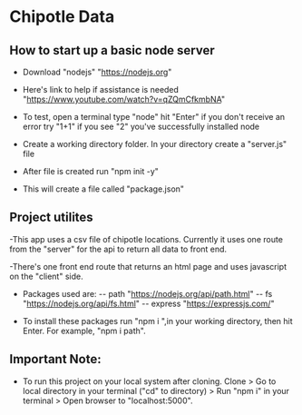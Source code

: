 # Chipotle Data

## How to start up a basic node server
- Download "nodejs" "https://nodejs.org"

- Here's link to help if assistance is needed "https://www.youtube.com/watch?v=qZQmCfkmbNA"

- To test, open a terminal type "node" hit "Enter" if you don't receive an error try "1+1" if you see "2" you've successfully installed node

- Create a working directory folder. In your directory create a "server.js" file

- After file is created run "npm init -y"

- This will create a file called "package.json" 

## Project utilites
-This app uses a csv file of chipotle locations. Currently it uses one route from the "server" for the api to return all data to front end.

-There's one front end route that returns an html page and uses javascript on the "client" side.

- Packages used are:
-- path "https://nodejs.org/api/path.html"
-- fs "https://nodejs.org/api/fs.html"
-- express "https://expressjs.com/"

- To install these packages run "npm i <package name>",in your working directory, then hit Enter. For example, "npm i path".

## Important Note:
- To run this project on your local system after cloning. Clone > Go to local directory in your terminal ("cd" to directory) > Run "npm i" in your terminal > Open browser to "localhost:5000".